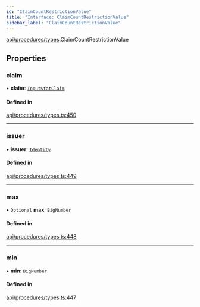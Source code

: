 ```yaml
---
id: "ClaimCountRestrictionValue"
title: "Interface: ClaimCountRestrictionValue"
sidebar_label: "ClaimCountRestrictionValue"
---
```


[api/procedures/types](../../../../../modules/API/Procedures/Types/Types.md).ClaimCountRestrictionValue

## Properties

### claim

• **claim**: [`InputStatClaim`](../../../../../modules/API/Entities/Types/Types.md#inputstatclaim)

#### Defined in

[api/procedures/types.ts:450](https://github.com/PolymeshAssociation/polymesh-sdk/blob/fbf6882d0/src/api/procedures/types.ts#L450)

___

### issuer

• **issuer**: [`Identity`](../../../../../classes/API/Entities/Identity/Identity.md)

#### Defined in

[api/procedures/types.ts:449](https://github.com/PolymeshAssociation/polymesh-sdk/blob/fbf6882d0/src/api/procedures/types.ts#L449)

___

### max

• `Optional` **max**: `BigNumber`

#### Defined in

[api/procedures/types.ts:448](https://github.com/PolymeshAssociation/polymesh-sdk/blob/fbf6882d0/src/api/procedures/types.ts#L448)

___

### min

• **min**: `BigNumber`

#### Defined in

[api/procedures/types.ts:447](https://github.com/PolymeshAssociation/polymesh-sdk/blob/fbf6882d0/src/api/procedures/types.ts#L447)
